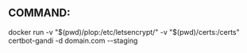 ## COMMAND:

docker run -v "$(pwd)/plop:/etc/letsencrypt/" -v "$(pwd)/certs:/certs" certbot-gandi -d domain.com --staging
